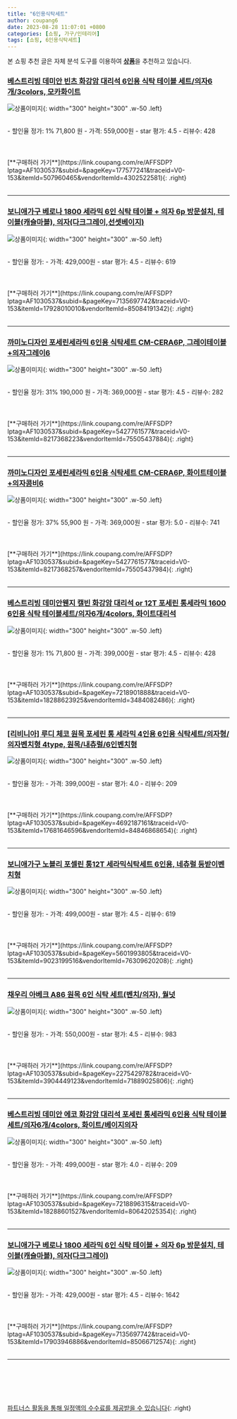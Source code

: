 ```yaml
---
title: "6인용식탁세트"
author: coupang6
date: 2023-08-28 11:07:01 +0800
categories: [쇼핑, 가구/인테리어]
tags: [쇼핑, 6인용식탁세트]
---
```


본 쇼핑 추천 글은 자체 분석 도구를 이용하여 [**상품**](https://link.coupang.com/a/bao1ui)을 추천하고 있습니다.

### [베스트리빙 데미안 빈츠 화강암 대리석 6인용 식탁 테이블 세트/의자6개/3colors, 모카화이트](https://link.coupang.com/re/AFFSDP?lptag=AF1030537&subid=&pageKey=177577241&traceid=V0-153&itemId=507960465&vendorItemId=4302522581)

![상품이미지](https://thumbnail7.coupangcdn.com/thumbnails/remote/230x230ex/image/vendor_inventory/1ecb/716ad066381ef394225bd7bc3c44d3fe5e7bc6562d13ec0467e1f83ed372.png){: width="300" height="300" .w-50 .left}


<br>
- 할인율 정가: 1%  71,800   원
- 가격: 559,000원
- star 평가: 4.5
- 리뷰수: 428
<br>
<br>
<br>
<br>
[**구매하러 가기**](https://link.coupang.com/re/AFFSDP?lptag=AF1030537&subid=&pageKey=177577241&traceid=V0-153&itemId=507960465&vendorItemId=4302522581){: .right}
<br>
<br>

---

### [보니애가구 베로나 1800 세라믹 6인 식탁 테이블 + 의자 6p 방문설치, 테이블(캐슬마블), 의자(다크그레이,선셋베이지)](https://link.coupang.com/re/AFFSDP?lptag=AF1030537&subid=&pageKey=7135697742&traceid=V0-153&itemId=17928010010&vendorItemId=85084191342)

![상품이미지](https://thumbnail10.coupangcdn.com/thumbnails/remote/230x230ex/image/retail/images/2972576964851060-8a387464-fd54-44ca-98a3-995463f7f925.jpg){: width="300" height="300" .w-50 .left}


<br>
- 할인율 정가: 
- 가격: 429,000원
- star 평가: 4.5
- 리뷰수: 619
<br>
<br>
<br>
<br>
[**구매하러 가기**](https://link.coupang.com/re/AFFSDP?lptag=AF1030537&subid=&pageKey=7135697742&traceid=V0-153&itemId=17928010010&vendorItemId=85084191342){: .right}
<br>
<br>

---

### [까미노디자인 포세린세라믹 6인용 식탁세트 CM-CERA6P, 그레이테이블+의자그레이6](https://link.coupang.com/re/AFFSDP?lptag=AF1030537&subid=&pageKey=5427761577&traceid=V0-153&itemId=8217368223&vendorItemId=75505437884)

![상품이미지](https://thumbnail7.coupangcdn.com/thumbnails/remote/230x230ex/image/vendor_inventory/e3cf/503fbfb2b873266caf121af4d2ac835006c3f44415f1b9d2eb67d22b994a.jpg){: width="300" height="300" .w-50 .left}


<br>
- 할인율 정가: 31%  190,000   원
- 가격: 369,000원
- star 평가: 4.5
- 리뷰수: 282
<br>
<br>
<br>
<br>
[**구매하러 가기**](https://link.coupang.com/re/AFFSDP?lptag=AF1030537&subid=&pageKey=5427761577&traceid=V0-153&itemId=8217368223&vendorItemId=75505437884){: .right}
<br>
<br>

---

### [까미노디자인 포세린세라믹 6인용 식탁세트 CM-CERA6P, 화이트테이블+의자콤비6](https://link.coupang.com/re/AFFSDP?lptag=AF1030537&subid=&pageKey=5427761577&traceid=V0-153&itemId=8217368257&vendorItemId=75505437984)

![상품이미지](https://thumbnail6.coupangcdn.com/thumbnails/remote/230x230ex/image/vendor_inventory/0227/47dc9c1d802d2676ecb51c240e12378b8e7937e4258fa96a3813ead0fb45.jpg){: width="300" height="300" .w-50 .left}


<br>
- 할인율 정가: 37%  55,900   원
- 가격: 369,000원
- star 평가: 5.0
- 리뷰수: 741
<br>
<br>
<br>
<br>
[**구매하러 가기**](https://link.coupang.com/re/AFFSDP?lptag=AF1030537&subid=&pageKey=5427761577&traceid=V0-153&itemId=8217368257&vendorItemId=75505437984){: .right}
<br>
<br>

---

### [베스트리빙 데미안웬지 캘빈 화강암 대리석 or 12T 포세린 통세라믹 1600 6인용 식탁 테이블세트/의자6개/4colors, 화이트대리석](https://link.coupang.com/re/AFFSDP?lptag=AF1030537&subid=&pageKey=7218901888&traceid=V0-153&itemId=18288623925&vendorItemId=3484082486)

![상품이미지](https://thumbnail7.coupangcdn.com/thumbnails/remote/230x230ex/image/vendor_inventory/8925/3f49e0bb4df6a956271942eb60572f2455a5b5ae1383a54f9f2da9b41dd3.jpg){: width="300" height="300" .w-50 .left}


<br>
- 할인율 정가: 1%  71,800   원
- 가격: 399,000원
- star 평가: 4.5
- 리뷰수: 428
<br>
<br>
<br>
<br>
[**구매하러 가기**](https://link.coupang.com/re/AFFSDP?lptag=AF1030537&subid=&pageKey=7218901888&traceid=V0-153&itemId=18288623925&vendorItemId=3484082486){: .right}
<br>
<br>

---

### [[리비니아] 루디 체코 원목 포세린 통 세라믹 4인용 6인용 식탁세트/의자형/의자벤치형 4type, 원목/내츄럴/6인벤치형](https://link.coupang.com/re/AFFSDP?lptag=AF1030537&subid=&pageKey=4692187161&traceid=V0-153&itemId=17681646596&vendorItemId=84846868654)

![상품이미지](https://thumbnail10.coupangcdn.com/thumbnails/remote/230x230ex/image/vendor_inventory/f6e4/f318711b92c327a99e9bce259a883e61fdf7c14b63188bf97df2c8d08d7f.jpg){: width="300" height="300" .w-50 .left}


<br>
- 할인율 정가: 
- 가격: 399,000원
- star 평가: 4.0
- 리뷰수: 209
<br>
<br>
<br>
<br>
[**구매하러 가기**](https://link.coupang.com/re/AFFSDP?lptag=AF1030537&subid=&pageKey=4692187161&traceid=V0-153&itemId=17681646596&vendorItemId=84846868654){: .right}
<br>
<br>

---

### [보니애가구 노블리 포셀린 통12T 세라믹식탁세트 6인용, 네츄럴 등받이벤치형](https://link.coupang.com/re/AFFSDP?lptag=AF1030537&subid=&pageKey=5601993805&traceid=V0-153&itemId=9023199516&vendorItemId=76309620208)

![상품이미지](https://thumbnail7.coupangcdn.com/thumbnails/remote/230x230ex/image/retail/images/2021/05/25/9/3/4002d45f-cb12-4734-8808-b41337daa374.jpg){: width="300" height="300" .w-50 .left}


<br>
- 할인율 정가: 
- 가격: 499,000원
- star 평가: 4.5
- 리뷰수: 619
<br>
<br>
<br>
<br>
[**구매하러 가기**](https://link.coupang.com/re/AFFSDP?lptag=AF1030537&subid=&pageKey=5601993805&traceid=V0-153&itemId=9023199516&vendorItemId=76309620208){: .right}
<br>
<br>

---

### [채우리 아베크 A86 원목 6인 식탁 세트(벤치/의자), 월넛](https://link.coupang.com/re/AFFSDP?lptag=AF1030537&subid=&pageKey=2275429782&traceid=V0-153&itemId=3904449123&vendorItemId=71889025806)

![상품이미지](https://thumbnail9.coupangcdn.com/thumbnails/remote/230x230ex/image/vendor_inventory/dee8/042a81e7a1b348686b4f6b2c30d9ce9c554a2a405661ea444163af89543c.jpg){: width="300" height="300" .w-50 .left}


<br>
- 할인율 정가: 
- 가격: 550,000원
- star 평가: 4.5
- 리뷰수: 983
<br>
<br>
<br>
<br>
[**구매하러 가기**](https://link.coupang.com/re/AFFSDP?lptag=AF1030537&subid=&pageKey=2275429782&traceid=V0-153&itemId=3904449123&vendorItemId=71889025806){: .right}
<br>
<br>

---

### [베스트리빙 데미안 에코 화강암 대리석 포세린 통세라믹 6인용 식탁 테이블 세트/의자6개/4colors, 화이트/베이지의자](https://link.coupang.com/re/AFFSDP?lptag=AF1030537&subid=&pageKey=7218896315&traceid=V0-153&itemId=18288601527&vendorItemId=80642025354)

![상품이미지](https://thumbnail9.coupangcdn.com/thumbnails/remote/230x230ex/image/vendor_inventory/a316/4a5cee546de662e02e3ef86efbef231d2d28ef7094fb56a70c9143c933ec.jpg){: width="300" height="300" .w-50 .left}


<br>
- 할인율 정가: 
- 가격: 499,000원
- star 평가: 4.0
- 리뷰수: 209
<br>
<br>
<br>
<br>
[**구매하러 가기**](https://link.coupang.com/re/AFFSDP?lptag=AF1030537&subid=&pageKey=7218896315&traceid=V0-153&itemId=18288601527&vendorItemId=80642025354){: .right}
<br>
<br>

---

### [보니애가구 베로나 1800 세라믹 6인 식탁 테이블 + 의자 6p 방문설치, 테이블(캐슬마블), 의자(다크그레이)](https://link.coupang.com/re/AFFSDP?lptag=AF1030537&subid=&pageKey=7135697742&traceid=V0-153&itemId=17903946886&vendorItemId=85066712574)

![상품이미지](https://thumbnail9.coupangcdn.com/thumbnails/remote/230x230ex/image/retail/images/705830222336271-537e50ec-fce4-4fc9-aad9-6ed00c442a83.jpg){: width="300" height="300" .w-50 .left}


<br>
- 할인율 정가: 
- 가격: 429,000원
- star 평가: 4.5
- 리뷰수: 1642
<br>
<br>
<br>
<br>
[**구매하러 가기**](https://link.coupang.com/re/AFFSDP?lptag=AF1030537&subid=&pageKey=7135697742&traceid=V0-153&itemId=17903946886&vendorItemId=85066712574){: .right}
<br>
<br>

---
<br><br><br><br><br> [파트너스 활동을 통해 일정액의 수수료를 제공받을 수 있습니다](https://link.coupang.com/a/bao1ui){: .right}